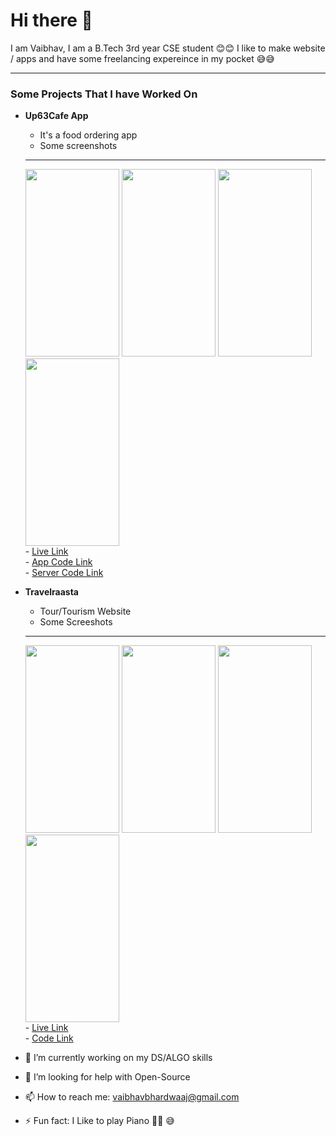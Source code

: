 # Hi there 👋

I am Vaibhav, I am a B.Tech 3rd year CSE student 😊😊 I like to make website / apps and have some freelancing expereince in my pocket 😅😅

---
### Some Projects That I have Worked On

- **Up63Cafe App**
   - It's a food ordering app
   - Some screenshots
   - ---
  <img src="https://up63cafe.com/images/screen1.png" width="150" height="300">
   <img src="https://up63cafe.com/images/screen2.png" width="150" height="300">
   <img src="https://up63cafe.com/images/screen3.png" width="150" height="300">
   <img src="https://up63cafe.com/images/screen4.png" width="150" height="300">
   <br />
   - <a href="https://play.google.com/store/apps/details?id=com.avit.up63cafe">Live Link</a> <br />
   - <a href="https://github.com/BullHoN/Up63cafe_app_main">App Code Link</a> <br />
   - <a href="https://github.com/BullHoN/up63cafe_server">Server Code Link</a> <br />

- **Travelraasta**
    - Tour/Tourism Website
    - Some Screeshots
    - ---
    <img src="https://up63cafe.com/images/travel1.png" width="150" height="300">
    <img src="https://up63cafe.com/images/travel2.png" width="150" height="300">
    <img src="https://up63cafe.com/images/travel3.png" width="150" height="300">
    <img src="https://up63cafe.com/images/travel4.png" width="150" height="300">
    <br />
    - <a href="https://travelraasta.com/">Live Link</a> <br />
   - <a href="https://github.com/BullHoN/travelraasta_server">Code Link</a> <br />



- 🔭 I’m currently working on my DS/ALGO skills
- 🤔 I’m looking for help with Open-Source
- 📫 How to reach me: <a href="mailto:vaibhavbhardwaaj@gmail.com">vaibhavbhardwaaj@gmail.com</a>
- ⚡ Fun fact: I Like to play Piano 🎹🎹 😅


